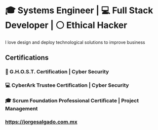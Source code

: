 # :mortar_board: Systems Engineer | :computer: Full Stack Developer | :white_circle: Ethical Hacker

I love design and deploy technological solutions to improve  business



## Certifications

### :ghost: G.H.O.S.T. Certification | Cyber Security 

### :computer: CyberArk Trustee Certification | Cyber Security

### :mortar_board: Scrum Foundation Professional Certificate | Project Management



### https://jorgesalgado.com.mx
